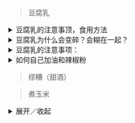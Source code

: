 <link href="../../css/style.css" rel="stylesheet" type="text/css" />

> 豆腐乳

<div class="p">

<details markdown='1'><summary>豆腐乳的注意事顶，食用方法</summary>

用干燥筷子一次夹1天左右吃的量出来之后马上按原样盖好密封放水冰箱冷藏，内盖务必按原样盖紧，不可丢弃，霉豆腐一定要密封保存，不能长期暴露在空气当中，没有冰箱请将植物油烧开冷却后加入霉豆腐中泡着。瓦坛和1000克塑料坛两种规格，可在坛沿水曹内加冷开水储存。霉豆腐没有添加防腐剂和添加剂，自然发酵的更加适合长期食用哦
</details>

<details markdown='1'><summary>豆腐乳为什么会变碎？会糊在一起？</summary>

亲，豆腐本身细腻，是易碎的食物，通过几天快递的摇晃之后，豆腐乳变糊的现象无法壁免，尤其是在高温的季节，变糊现象严重些。但是在天气凉爽的季节，豆腐乳变糊的现象会好很多，这是整个霉豆腐行业的通病，并非质量问题，变糊暂时没有解决的办法，但是我们会一直努力想办法解决的。
</details>

<details markdown='1'><summary>豆腐乳的注意事项：</summary>

因考虑运输原因，豆腐乳发的是刚做不久的新货，收货后请先发【室内常温下】存放1周左右再吃味道更好吃。发酵到位的霉豆腐瓶底会有少许汤汁，如此品相及口味都不错。放常温下时请在坛沿水曹内蓄水密封储存，存放时间越久越软糯。

开吃后请注意按原样密封好。多谢！！夏日高温预警，豆腐乳没有密封好，容易长蛆！咱家豆腐乳是无油的干酪红方腐乳，纯手工制作，无任何防腐剂、色素等。

开封后吃多少夹多少，夹出后立即原样密封好，并且及时冷藏，不要长时间暴露在空气中，以免被细菌和蚊虫污染和长蛆。

</details>

<details markdown='1'><summary>如何自己加油和辣椒粉</summary>

如果您想吃油包腐乳，您可以加油调制，方法如下：烧开植物油，待油冷却，再倒入坛子内，也可以另加一小勺白酒（增香作用），密封好后，越久越香越好吃！如果觉得不够辣，可以在烧油的同时，自己加入适量的辣椒粉熬制。
</details>

</div>

> 缪糟（甜酒）

> 煮玉米

<div class="p">
<details markdown='1'>
<summary>展开／收起</summary>

煮玉米时不要把玉米扒光了煮，要给玉米留点“衣服”，把表层的绿色叶子剥掉，留下贴近玉米粒的叶子，这样可以保持玉米原有的水分，吃起来口感更加水嫩清甜。

带着叶子煮玉米，还会有一种独特的谷物清香，而且容易煮熟。将玉米浸泡半个小时，煮的时候，加入清水，水要没过玉米的表面。水沸后再煮30分钟，煮玉米的过程中，稍微加盐煮更甜如果你想吃到更富有营养的煮玉米，可以在煮的时候往水里加一点小苏打。因为玉米富含一种叫做烟酸的营养元素，但在一般情况下，这种成分不易被人体分解和吸收。加入小苏打之后，玉米中的烟酸就可以充分释放出来，从而变得更富有营养价值，味道也很好吃。
</details>

</div>
